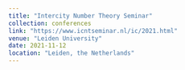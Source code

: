 ```yaml
---
title: "Intercity Number Theory Seminar"
collection: conferences
link: "https://www.icntseminar.nl/ic/2021.html"
venue: "Leiden University"
date: 2021-11-12
location: "Leiden, the Netherlands"
---
```

